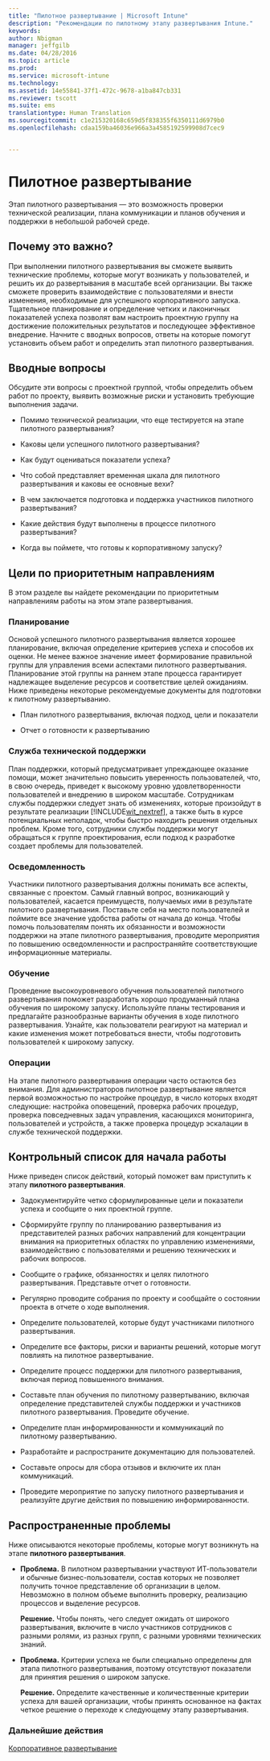 ```yaml
---
title: "Пилотное развертывание | Microsoft Intune"
description: "Рекомендации по пилотному этапу развертывания Intune."
keywords: 
author: Nbigman
manager: jeffgilb
ms.date: 04/28/2016
ms.topic: article
ms.prod: 
ms.service: microsoft-intune
ms.technology: 
ms.assetid: 14e55841-37f1-472c-9678-a1ba847cb331
ms.reviewer: tscott
ms.suite: ems
translationtype: Human Translation
ms.sourcegitcommit: c1e215320168c659d5f838355f6350111d6979b0
ms.openlocfilehash: cdaa159ba46036e966a3a4585192599908d7cec9


---
```


# Пилотное развертывание
Этап пилотного развертывания — это возможность проверки технической реализации, плана коммуникации и планов обучения и поддержки в небольшой рабочей среде.

## Почему это важно?
При выполнении пилотного развертывания вы сможете выявить технические проблемы, которые могут возникать у пользователей, и решить их до развертывания в масштабе всей организации. Вы также сможете проверить взаимодействие с пользователями и внести изменения, необходимые для успешного корпоративного запуска. Тщательное планирование и определение четких и лаконичных показателей успеха позволят вам настроить проектную группу на достижение положительных результатов и последующее эффективное внедрение.
Начните с вводных вопросов, ответы на которые помогут установить объем работ и определить этап пилотного развертывания.

## Вводные вопросы
Обсудите эти вопросы с проектной группой, чтобы определить объем работ по проекту, выявить возможные риски и установить требующие выполнения задачи.

-   Помимо технической реализации, что еще тестируется на этапе пилотного развертывания?

-   Каковы цели успешного пилотного развертывания?

-   Как будут оцениваться показатели успеха?

-   Что собой представляет временная шкала для пилотного развертывания и каковы ее основные вехи?

-   В чем заключается подготовка и поддержка участников пилотного развертывания?

-   Какие действия будут выполнены в процессе пилотного развертывания?

-   Когда вы поймете, что готовы к корпоративному запуску?

## Цели по приоритетным направлениям
В этом разделе вы найдете рекомендации по приоритетным направлениям работы на этом этапе развертывания.

### Планирование
Основой успешного пилотного развертывания является хорошее планирование, включая определение критериев успеха и способов их оценки. Не менее важное значение имеет формирование правильной группы для управления всеми аспектами пилотного развертывания. Планирование этой группы на раннем этапе процесса гарантирует надлежащее выделение ресурсов и соответствие целей ожиданиям. Ниже приведены некоторые рекомендуемые документы для подготовки к пилотному развертыванию.

-   План пилотного развертывания, включая подход, цели и показатели

-   Отчет о готовности к развертыванию

### Служба технической поддержки
План поддержки, который предусматривает упреждающее оказание помощи, может значительно повысить уверенность пользователей, что, в свою очередь, приведет к высокому уровню удовлетворенности пользователей и внедрению в широком масштабе. Сотрудникам службы поддержки следует знать об изменениях, которые произойдут в результате реализации [!INCLUDE[wit_nextref](../includes/wit_nextref_md.md)], а также быть в курсе потенциальных неполадок, чтобы быстро находить решения отдельных проблем. Кроме того, сотрудники службы поддержки могут обращаться к группе проектирования, если подход к разработке создает проблемы для пользователей.

### Осведомленность
Участники пилотного развертывания должны понимать все аспекты, связанные с проектом. Самый главный вопрос, возникающий у пользователей, касается преимуществ, получаемых ими в результате пилотного развертывания. Поставьте себя на место пользователей и поймите все значение удобства работы от начала до конца. Чтобы помочь пользователям понять их обязанности и возможности поддержки на этапе пилотного развертывания, проводите мероприятия по повышению осведомленности и распространяйте соответствующие информационные материалы.

### Обучение
Проведение высокоуровневого обучения пользователей пилотного развертывания поможет разработать хорошо продуманный плана обучения по широкому запуску. Используйте планы тестирования и предлагайте разнообразные варианты обучения в ходе пилотного развертывания. Узнайте, как пользователи реагируют на материал и какие изменения может потребоваться внести, чтобы подготовить пользователей к широкому запуску.

### Операции
На этапе пилотного развертывания операции часто остаются без внимания. Для администраторов пилотное развертывание является первой возможностью по настройке процедур, в число которых входят следующие: настройка оповещений, проверка рабочих процедур, проверка повседневных задач управления, касающихся мониторинга, пользователей и устройств, а также проверка процедур эскалации в службе технической поддержки.

## Контрольный список для начала работы
Ниже приведен список действий, который поможет вам приступить к этапу **пилотного развертывания**.

-   Задокументируйте четко сформулированные цели и показатели успеха и сообщите о них проектной группе.

-   Сформируйте группу по планированию развертывания из представителей разных рабочих направлений для концентрации внимания на приоритетных областях по управлению изменениями, взаимодействию с пользователями и решению технических и рабочих вопросов.

-   Сообщите о графике, обязанностях и целях пилотного развертывания. Представьте отчет о готовности.

-   Регулярно проводите собрания по проекту и сообщайте о состоянии проекта в отчете о ходе выполнения.

-   Определите пользователей, которые будут участниками пилотного развертывания.

-   Определите все факторы, риски и варианты решений, которые могут повлиять на пилотное развертывание.

-   Определите процесс поддержки для пилотного развертывания, включая период повышенного внимания.

-   Составьте план обучения по пилотному развертыванию, включая определение представителей службы поддержки и участников пилотного развертывания. Проведите обучение.

-   Определите план информированности и коммуникаций по пилотному развертыванию.

-   Разработайте и распространите документацию для пользователей.

-   Составьте опросы для сбора отзывов и включите их план коммуникаций.

-   Проведите мероприятие по запуску пилотного развертывания и реализуйте другие действия по повышению информированности.

## Распространенные проблемы
Ниже описываются некоторые проблемы, которые могут возникнуть на этапе **пилотного развертывания**.

-   **Проблема.** В пилотном развертывании участвуют ИТ-пользователи и обычные бизнес-пользователи, состав которых не позволяет получить точное представление об организации в целом. Невозможно в полном объеме выполнить проверку, реализацию процессов и выделение ресурсов.

    **Решение.** Чтобы понять, чего следует ожидать от широкого развертывания, включите в число участников сотрудников с разными ролями, из разных групп, с разными уровнями технических знаний.

-   **Проблема.** Критерии успеха не были специально определены для этапа пилотного развертывания, поэтому отсутствуют показатели для принятия решения о широком запуске.

    **Решение.** Определите качественные и количественные критерии успеха для вашей организации, чтобы принять основанное на фактах четкое решение о переходе к следующему этапу развертывания.

### Дальнейшие действия
[Корпоративное развертывание](enterprise-rollout.md)



<!--HONumber=Jul16_HO3-->


